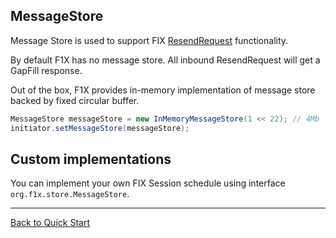## MessageStore ##

Message Store is used to support FIX [ResendRequest](http://btobits.com/fixopaedia/fixdic44/index.html?message_Resend_Request_2.html) functionality.

By default F1X has no message store. All inbound ResendRequest will get a GapFill response.

Out of the box, F1X provides in-memory implementation of message store backed by fixed circular buffer.

``` java
MessageStore messageStore = new InMemoryMessageStore(1 << 22); // 4Mb
initiator.setMessageStore(messageStore);
```

## Custom implementations ##
You can implement your own FIX Session schedule using interface `org.f1x.store.MessageStore`.



---


[Back to Quick Start](QuickStart.md)
